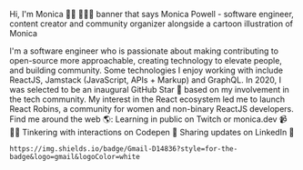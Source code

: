 Hi, I'm Monica 👋🏾 👩🏾‍💻 
banner that says Monica Powell - software engineer, content creator and community organizer alongside a cartoon illustration of Monica

I'm a software engineer who is passionate about making contributing to open-source more approachable, creating technology to elevate people, and building community. Some technologies I enjoy working with include ReactJS, Jamstack (JavaScript, APIs + Markup) and GraphQL. In 2020, I was selected to be an inaugural GitHub Star 🌟 based on my involvement in the tech community. My interest in the React ecosystem led me to launch React Robins, a community for women and non-binary ReactJS developers.
Find me around the web 🌎:
Learning in public on Twitch or monica.dev 📹 ✍🏾
Tinkering with interactions on Codepen 🏓
Sharing updates on LinkedIn 💼

	https://img.shields.io/badge/Gmail-D14836?style=for-the-badge&logo=gmail&logoColor=white
